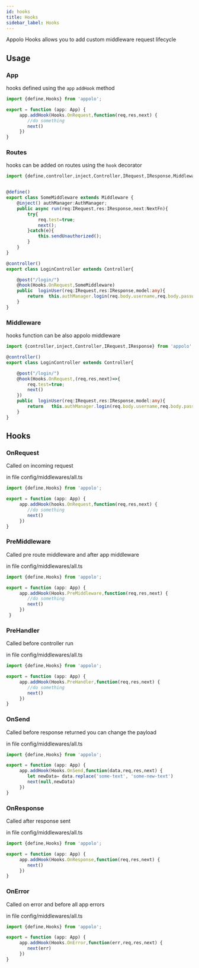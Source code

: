 ```yaml
---
id: hooks
title: Hooks
sidebar_label: Hooks
---
```

Appolo Hooks allows you to add custom middleware request lifecycle

## Usage
### App
hooks defined using the `app` `addHook` method
```typescript
import {define,Hooks} from 'appolo';

export = function (app: App) {
     app.addHook(Hooks.OnRequest,function(req,res,next) {
        //do something
        next()
     })
}
```
### Routes
hooks can be added on routes using the `hook` decorator
```typescript
import {define,controller,inject,Controller,IRequest,IResponse,Middleware} from 'appolo';


@define()
export class SomeMiddleware extends Middleware {
    @inject() authManager:AuthManager;
    public async run(req:IRequest,res:IResponse,next:NextFn){
        try{
            req.test=true;
            next();
        }catch(e){
            this.sendUnauthorized();
        }
    }
}

@controller()
export class LoginController extends Controller{

    @post("/login/")
    @hook(Hooks.OnRequest,SomeMiddleware)
    public  loginUser(req:IRequest,res:IResponse,model:any){
        return  this.authManager.login(req.body.username,req.body.password)
    }
}
```

### Middleware
hooks function can be also appolo middleware
```typescript
import {controller,inject,Controller,IRequest,IResponse} from 'appolo';

@controller()
export class LoginController extends Controller{

    @post("/login/")
    @hook(Hooks.OnRequest,(req,res,next)=>{
        req.test=true;
        next()
    })
    public  loginUser(req:IRequest,res:IResponse,model:any){
        return   this.authManager.login(req.body.username,req.body.password)
    }
}
```

## Hooks
### OnRequest
Called on incoming request

in file config/middlewares/all.ts
```typescript
import {define,Hooks} from 'appolo';

export = function (app: App) {
     app.addHook(hooks.OnRequest,function(req,res,next) {
        //do something
        next()
     })
}
```
### PreMiddleware
Called pre route middleware and after app middleware

in file config/middlewares/all.ts
```typescript
import {define,Hooks} from 'appolo';

export = function (app: App) {
     app.addHook(Hooks.PreMiddleware,function(req,res,next) {
        //do something
        next()
     })
 }  
```

### PreHandler
Called before controller run

in file config/middlewares/all.ts
```typescript
import {define,Hooks} from 'appolo';

export = function (app: App) {
     app.addHook(Hooks.PreHandler,function(req,res,next) {
        //do something
        next()
     })
}
```

### OnSend
Called before response returned you can change the payload

in file config/middlewares/all.ts
```typescript
import {define,Hooks} from 'appolo';

export = function (app: App) {
     app.addHook(Hooks.OnSend,function(data,req,res,next) {
        let newData= data.replace('some-text', 'some-new-text')
        next(null,newData)
     })
}
```

### OnResponse
Called after response sent

in file config/middlewares/all.ts
```typescript
import {define,Hooks} from 'appolo';

export = function (app: App) {
     app.addHook(Hooks.OnResponse,function(req,res,next) {
        next()
     })
}
```

### OnError
Called on error and before all app errors

in file config/middlewares/all.ts
```typescript
import {define,Hooks} from 'appolo';

export = function (app: App) {
     app.addHook(Hooks.OnError,function(err,req,res,next) {
        next(err)
     })
}
```


